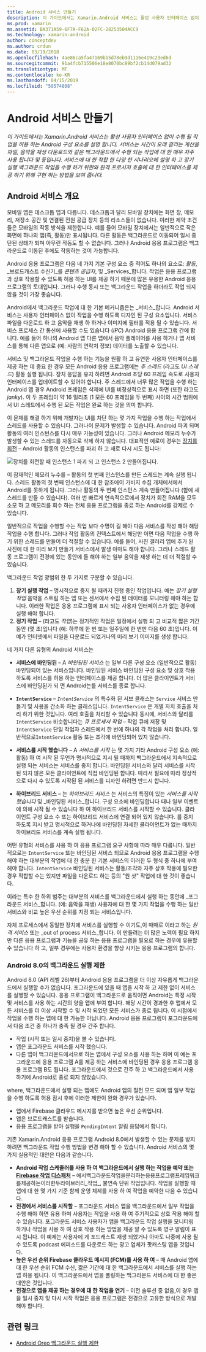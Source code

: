 ```yaml
---
title: Android 서비스 만들기
description: 이 가이드에서는 Xamarin.Android 서비스는 활성 사용자 인터페이스 없이 수행 될 작업을 허용 하는 Android 구성 요소를 설명 합니다. 서비스는 시간이 오래 걸리는 계산을 파일, 음악을 재생 다운로드와 같은 백그라운드에서 수행 되는 작업에 대 한 매우 자주 사용 됩니다 및 등입니다. 서비스에 대 한 적합 한 다양 한 시나리오에 설명 하 고 장기 실행 백그라운드 작업을 수행 하기 위한와 원격 프로시저 호출에 대 한 인터페이스를 제공 하기 위해 구현 하는 방법을 보여 줍니다.
ms.prod: xamarin
ms.assetid: BA371A59-6F7A-F62A-02FC-28253504ACC9
ms.technology: xamarin-android
author: conceptdev
ms.author: crdun
ms.date: 03/19/2018
ms.openlocfilehash: 4ae86ca5fa47169bb5d78eb9d1116e419c23ed6d
ms.sourcegitcommit: 91a4fcb715506e18e8070bc89bf2cb14d079ad32
ms.translationtype: MT
ms.contentlocale: ko-KR
ms.lasthandoff: 04/15/2019
ms.locfileid: "59574808"
---
```

# <a name="creating-android-services"></a>Android 서비스 만들기

_이 가이드에서는 Xamarin.Android 서비스는 활성 사용자 인터페이스 없이 수행 될 작업을 허용 하는 Android 구성 요소를 설명 합니다. 서비스는 시간이 오래 걸리는 계산을 파일, 음악을 재생 다운로드와 같은 백그라운드에서 수행 되는 작업에 대 한 매우 자주 사용 됩니다 및 등입니다. 서비스에 대 한 적합 한 다양 한 시나리오에 설명 하 고 장기 실행 백그라운드 작업을 수행 하기 위한와 원격 프로시저 호출에 대 한 인터페이스를 제공 하기 위해 구현 하는 방법을 보여 줍니다._

## <a name="android-services-overview"></a>Android 서비스 개요

모바일 앱은 데스크톱 앱과 다릅니다. 데스크톱과 달리 모바일 장치에는 화면 창, 메모리, 저장소 공간 및 연결된 전원 공급 장치 등의 리소스들이 없습니다. 이러한 제약 조건들은 모바일의 작동 방식을 제한합니다. 예를 들어 모바일 장치에서는 일반적으로 작은 화면에 하나의 앱(즉, 활동)만 표시됩니다. 다른 활동은 백그라운드로 이동되어 일시 중단된 상태가 되며 아무런 작동도 할 수 없습니다. 그러나 Android 응용 프로그램은 백그라운드로 이동된 후에도 작동하는 것이 가능합니다. 

Android 응용 프로그램은 다음 네 가지 기본 구성 요소 중 적어도 하나의 요소로: _활동_, _브로드캐스트 수신기_를 _콘텐츠 공급자_, 및 _Services_합니다. 작업은 응용 프로그램과 상호 작용할 수 있도록 허용 하는 UI를 제공 하기 때문에 많은 유용한 Android 응용 프로그램의 토대입니다. 그러나 수행 동시 또는 백그라운드 작업을 하더라도 작업 되지 않을 것이 가장 좋습니다.
 
Android에서 백그라운드 작업에 대 한 기본 메커니즘은는 _서비스_합니다. Android 서비스는 사용자 인터페이스 없이 작업을 수행 하도록 디자인 된 구성 요소입니다. 서비스 파일을 다운로드 하 고 음악을 재생 하 하거나 이미지에 필터를 적용 될 수 있습니다. 서비스 프로세스 간 통신에 사용할 수도 있습니다 (_IPC_) Android 응용 프로그램 간에 합니다. 예를 들어 하나의 Android 앱 다른 앱에서 음악 플레이어를 사용 하거나 앱 서비스를 통해 다른 앱으로 (예: 사람의 연락처 정보) 데이터를 노출할 수 있습니다. 

서비스 및 백그라운드 작업을 수행 하는 기능을 원활 하 고 유연한 사용자 인터페이스를 제공 하는 데 중요 한 경우 모든 Android 응용 프로그램에는 _주 스레드_ (라고도 _UI 스레드_) 활동 실행 됩니다. 장치 응답을 유지 하려면 Android 초당 60 프레임 속도로 사용자 인터페이스를 업데이트할 수 있어야 합니다. 주 스레드에서 너무 많은 작업을 수행 하는 Android 앱 경우 Android 프레임은 삭제에 UI를 비정상적으로 표시 하면 (또한 라고도 _janky_). 이 두 프레임이 약 16 밀리초 (1 모든 60 프레임을 두 번째) 사이의 시간 범위에서 UI 스레드에서 수행 된 모든 작업은 완료 하는 것을 의미 합니다. 

이 문제를 해결 하기 위해 개발자는 UI를 차단 하는 몇 가지 작업을 수행 하는 작업에서 스레드를 사용할 수 있습니다. 그러나이 문제가 발생할 수 있습니다. Android 파괴 되며 활동의 여러 인스턴스를 다시 매우 가능성이 있습니다. 그러나 Android 메모리 누수가 발생할 수 있는 스레드를 자동으로 삭제 하지 않습니다. 대표적인 예로이 경우는 [장치를 회전](~/android/app-fundamentals/handling-rotation.md) &ndash; Android 활동의 인스턴스를 파괴 하 고 새로 다시 시도 됩니다:

![장치를 회전할 때 인스턴스 1 파괴 되 고 인스턴스 2 만들어집니다.](images/image-01.png)

이 잠재적인 메모리 누수를 &ndash; 활동의 첫 번째 인스턴스를 만든 스레드는 계속 실행 됩니다. 스레드 활동의 첫 번째 인스턴스에 대 한 참조에이 가비지 수집 개체에서에서 Android를 못하게 됩니다. 그러나 활동의 두 번째 인스턴스 계속 만들어집니다 (함에 새 스레드를 만들 수 있습니다). 여러 번 빠르게 연속적으로에서 장치가 회전 RAM을 모두 소모 하 고 메모리를 회수 하는 전체 응용 프로그램을 종료 하는 Android를 강제로 수 있습니다.

일반적으로 작업을 수행할 수는 작업 보다 수명이 길 해야 다음 서비스를 작성 해야 해당 작업을 수행 합니다. 그러나 작업 활동의 컨텍스트에서 해당만 이면 다음 작업을 수행 하기 위한 스레드를 만들어 더 적절할 수 있습니다. 예를 들어, 사진 갤러리 앱에 추가 된 사진에 대 한 미리 보기 만들기 서비스에서 발생 아마도 해야 합니다. 그러나 스레드 활동 프로그램이 전경에 있는 동안에 들 해야 하는 일부 음악을 재생 하는 데 더 적절할 수 있습니다.

백그라운드 작업 광범위 한 두 가지로 구분할 수 있습니다.

1. **장기 실행 작업** &ndash; 명시적으로 중지 될 때까지 진행 중인 작업입니다. 예는 _장기 실행 작업_ 음악을 스트림 하는 앱 또는 센서에서 수집 된 데이터를 모니터링 해야 하는 합니다. 이러한 작업은 응용 프로그램에 표시 되는 사용자 인터페이스가 없는 경우에 실행 해야 합니다.
2. **정기 작업** &ndash; (라고도 _작업_)는 정기적인 작업은 일정에서 실행 되 고 비교적 짧은 기간 동안 (몇 초)입니다 (예: 하루에 한 번 또는 일주일에 한 번만 다음 60 초)입니다. 이 예가 인터넷에서 파일을 다운로드 되었거나의 미리 보기 이미지를 생성 합니다.

네 가지 다른 유형의 Android 서비스는

* **서비스에 바인딩된** &ndash; A _바인딩된 서비스_ 는 일부 다른 구성 요소 (일반적으로 활동) 바인딩되어 있는 서비스입니다. 바인딩된 서비스 바인딩된 구성 요소 및 상호 작용 하도록 서비스를 허용 하는 인터페이스를 제공 합니다. 더 많은 클라이언트가 서비스에 바인딩된가 되 면 Android는를 서비스를 종료 합니다. 

* **`IntentService`** &ndash; _`IntentService`_ 의 특수화 된 서브 클래스는 `Service` 서비스 만들기 및 사용을 간소화 하는 클래스입니다. `IntentService` 은 개별 자치 호출을 처리 하기 위한 것입니다. 여러 호출을 처리할 수 있습니다 동시에, 서비스와 달리를 `IntentService` 비슷합니다는 _큐 프로세서 작업_ &ndash; 작업 큐에 저장 및 `IntentService` 단일 작업자 스레드에서 한 번에 하나의 각 작업을 처리 합니다. 일반적으로`IntentService` 활동 또는 조각에 바인딩되어 있지 않습니다. 

* **서비스를 시작 했습니다** &ndash; A _서비스를 시작_ 는 몇 가지 기타 Android 구성 요소 (예: 활동) 하 여 시작 된 무언가 명시적으로 지시 될 때까지 백그라운드에서 지속적으로 실행 되는 서비스는 서비스를 중지 합니다. 바인딩된 서비스와 달리 서비스를 시작된 되지 않은 모든 클라이언트에 직접 바인딩된 합니다. 따라서 필요에 따라 정상적으로 다시 수 있도록 시작된 된 서비스를 디자인 하려면 반드시 합니다.

* **하이브리드 서비스** &ndash; 는 _하이브리드 서비스_ 는 서비스의 특징이 있는 _서비스를 시작 했습니다_ 및 _바인딩된 서비스_합니다. 구성 요소에 바인딩합니다 때나 일부 이벤트에 의해 시작 될 수 있습니다 하 여 하이브리드 서비스를 시작할 수 있습니다. 클라이언트 구성 요소 수 또는 하이브리드 서비스에 연결 되어 있지 않습니다. 를 중지 하도록 지시 받고 명시적으로 하거나에 바인딩된 자세한 클라이언트가 없는 때까지 하이브리드 서비스를 계속 실행 됩니다.

어떤 유형의 서비스를 사용 하 여 응용 프로그램 요구 사항에 따라 매우 다릅니다. 일반적으로는 `IntentService` 또는 바인딩된 서비스 되므로 Android 응용 프로그램을 수행 해야 하는 대부분의 작업에 대 한 충분 한 기본 서비스의 이러한 두 형식 중 하나에 부여 해야 합니다. `IntentService` 바인딩된 서비스는 활동/조각와 자주 상호 작용에 필요한 경우 적합할 수는 있지만 파일을 다운로드 하는 등의 "원 샷" 작업에 대 한 것이 좋습니다. 

이라는 특수 한 하위 범주는 대부분의 서비스를 백그라운드에서 실행 하는 동안에 _포그라운드 서비스_합니다. (예: 음악을 재생) 사용자에 대 한 몇 가지 작업을 수행 하는 일반 서비스와 비교 높은 우선 순위를 지정 되는 서비스입니다. 

자체 프로세스에서 동일한 장치에 서비스를 실행할 수 이기도,이 때때로 이라고 하는 _원격 서비스_ 또는 _out of process 서비스_합니다. 이 만들려는 더 많은 노력이 필요 하지만 다른 응용 프로그램과 기능을 공유 하는 응용 프로그램을 필요로 하는 경우에 유용할 수 있습니다 하 고, 일부 경우에는 사용자 환경을 향상 시키는 응용 프로그램의 합니다. 

### <a name="background-execution-limits-in-android-80"></a>Android 8.0의 백그라운드 실행 제한

Android 8.0 (API 레벨 26)부터 Android 응용 프로그램을 더 이상 자유롭게 백그라운드에서 실행할 수가 없습니다. 포그라운드에 있을 때 앱을 시작 하 고 제한 없이 서비스를 실행할 수 있습니다. 응용 프로그램이 백그라운드로 움직이면 Android는 특정 시작 및 서비스를 사용 하는 시간의 양을 앱에 부여 합니다. 해당 시간이 경과한 후 앱에서 모든 서비스를 더 이상 시작할 수 및 시작 되었던 모든 서비스가 종료 됩니다. 이 시점에서 작업을 수행 하는 앱에 대 한 가능한 아닙니다. Android 응용 프로그램이 포그라운드에서 다음 조건 중 하나가 충족 될 경우 간주 합니다.

* 작업 (시작 또는 일시 중지)을 볼 수 있습니다.
* 앱은 포그라운드 서비스를 시작 했습니다.
* 다른 앱이 백그라운드에서으로 하는 앱에서 구성 요소를 사용 하는 하며 이 예는 포그라운드에 응용 프로그램 A를 제공 하는 서비스에 바인딩된 경우 응용 프로그램 응용 프로그램 B도 됩니다. 포그라운드에서 것으로 간주 하 고 백그라운드에서 사용 하기에 Android로 종료 되지 않았습니다.

where, 백그라운드에서 실행 되는 앱에도 Android 앱의 절전 모드 되며 앱 일부 작업을 수행 하도록 허용 잠시 후에 이러한 제한이 완화 경우가 있습니다.
* 앱에서 Firebase 클라우드 메시지를 받으면 높은 우선 순위입니다.
* 앱은 브로드캐스트를 받습니다. 
* 응용 프로그램을 받아 실행을 `PendingIntent` 알림 응답에서 합니다.

기존 Xamarin.Android 응용 프로그램 Android 8.0에서 발생할 수 있는 문제를 방지 하려면 백그라운드 작업 수행 방법을 변경 해야 할 수 있습니다. Android 서비스의 몇 가지 실용적인 대안은 다음과 같습니다.

* **Android 작업 스케줄러를 사용 하 여 백그라운드에서 실행 하는 작업을 예약 또는 [Firebase 작업 디스패처](~/android/platform/firebase-job-dispatcher.md)**  &ndash; 에서백그라운드작업을분리하는응용프로그램프레임워크를제공하는이러한두라이브러리_작업_, 불연속 단위 작업입니다. 작업을 실행할 때 앱에 대 한 몇 가지 기준 함께 운영 체제를 사용 하 여 작업을 예약한 다음 수 있습니다.
* **전경에서 서비스를 시작할** &ndash; 포그라운드 서비스 앱을 백그라운드에서 일부 작업을 수행 해야 하면 유용 하며 사용자는 작업을 사용 하 여 주기적으로 상호 작용 해야 할 수 있습니다. 포그라운드 서비스 사용자가 앱을 백그라운드 작업 실행을 모니터링 하거나 작업을 사용 하 여 상호 작용 하는 방법을 제공 알 수 있도록 영구 알림이 표시 됩니다. 이 예제는 사용자에 게 포드캐스트 재생 되었거나 아마도 나중에 사용 될 수 있도록 podcast 에피소드를 다운로드 하는 광고 업체가 팟캐스팅 앱을 것입니다. 
* **높은 우선 순위 Firebase 클라우드 메시지 (FCM)를 사용 하 여** &ndash; 때 Android 앱에 대 한 우선 순위 FCM 수신, 짧은 기간에 대 한 백그라운드에서 서비스를 실행 하는 앱 허용 됩니다. 이 백그라운드에서 앱을 폴링하는 백그라운드 서비스에 대 한 좋은 대안은 것입니다. 
* **전경으로 앱을 제공 하는 경우에 대 한 작업을 연기** &ndash; 이전 솔루션 중 없음,이 경우 앱을 일시 중지 및 다시 시작 작업은 응용 프로그램은 전경으로 고유한 방식으로 개발 해야 합니다.

## <a name="related-links"></a>관련 링크

* [Android Oreo 백그라운드 실행 제한](https://www.youtube.com/watch?v=Pumf_4yjTMc)
